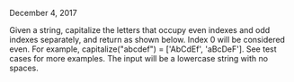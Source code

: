 December 4, 2017

Given a string, capitalize the letters that occupy even indexes and odd indexes separately, and return as shown below.
Index 0 will be considered even. For example, capitalize("abcdef") = ['AbCdEf', 'aBcDeF']. See test cases for more examples.
The input will be a lowercase string with no spaces.

